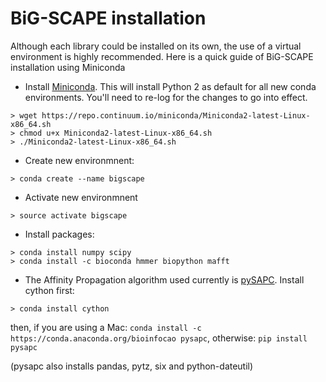 # BiG-SCAPE installation

Although each library could be installed on its own, the use of a virtual
environment is highly recommended. Here is a quick guide of BiG-SCAPE 
installation using Miniconda

* Install [Miniconda](https://conda.io/miniconda.html). This will install Python 2 as default for all new conda environments. You'll need to re-log for the changes to go into effect.

```
> wget https://repo.continuum.io/miniconda/Miniconda2-latest-Linux-x86_64.sh
> chmod u+x Miniconda2-latest-Linux-x86_64.sh
> ./Miniconda2-latest-Linux-x86_64.sh
```

* Create new environmnent:

```
> conda create --name bigscape
```

* Activate new environmnent

```
> source activate bigscape
```

* Install packages:

```
> conda install numpy scipy
> conda install -c bioconda hmmer biopython mafft
```

* The Affinity Propagation algorithm used currently is [pySAPC](https://pypi.python.org/pypi/pysapc/1.1.0). Install cython first:

```
> conda install cython
```

then, if you are using a Mac: `conda install -c https://conda.anaconda.org/bioinfocao pysapc`, otherwise: `pip install pysapc`

(pysapc also installs pandas, pytz, six and python-dateutil)

